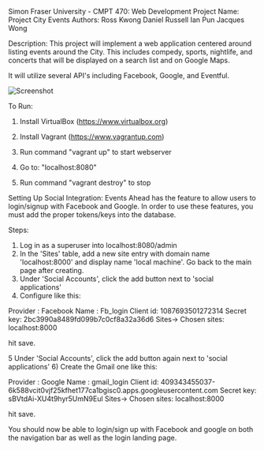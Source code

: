 Simon Fraser University - CMPT 470: Web Development 
Project Name: Project City Events
Authors: Ross Kwong
		 Daniel Russell
		 Ian Pun
		 Jacques Wong

Description: 
This project will implement a web application centered around
listing events around the City. This includes compedy, sports,
nightlife, and concerts that will be displayed on a search list
and on Google Maps.

It will utilize several API's including Facebook, Google, and
Eventful.

![Screenshot](https://github.com/WIRUT/projectCityEvents/blob/master/Screen%20Shot%202016-05-16%20at%202.15.24%20PM.png)


To Run:
1. Install VirtualBox (https://www.virtualbox.org)

2. Install Vagrant (https://www.vagrantup.com)

3. Run command "vagrant up" to start webserver

4. Go to: "localhost:8080"

5. Run command "vagrant destroy" to stop


Setting Up Social Integration:
Events Ahead has the feature to allow users to login/signup with Facebook and Google. In order to use these features, you must add the proper tokens/keys into the database.

Steps:
1) Log in as a superuser into localhost:8080/admin
2) In the 'Sites' table, add a new site entry with domain name 'localhost:8000' and display name 'local machine'. Go back to the main page after creating.
3) Under 'Social Accounts', click the add button next to 'social applications'
4) Configure like this:

Provider : Facebook
Name : Fb_login
Client id: 1087693501272314
Secret key: 2bc3990a8489fd099b7c0cf8a32a36d6
Sites-> Chosen sites: localhost:8000

hit save.

5 Under 'Social Accounts', click the add button again next to 'social applications'
6) Create the Gmail one like this:

Provider : Google
Name : gmail_login
Client id: 409343455037-6k588vcit0vjf25kfhet177ca1bgisc0.apps.googleusercontent.com
Secret key: sBVtdAi-XU4t9hyr5UmN9Eul
Sites-> Chosen sites: localhost:8000


hit save.

You should now be able to login/sign up with Facebook and google on both the navigation bar as well as the login landing page.


